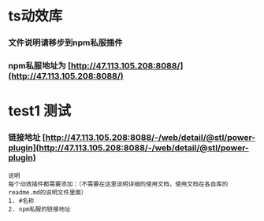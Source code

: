 # ts动效库
### 文件说明请移步到npm私服插件
### npm私服地址为 [http://47.113.105.208:8088/](http://47.113.105.208:8088/)

# test1 测试
### 链接地址 [http://47.113.105.208:8088/-/web/detail/@stl/power-plugin](http://47.113.105.208:8088/-/web/detail/@stl/power-plugin)
```
说明
每个动效插件都需要添加：（不需要在这里说明详细的使用文档，使用文档在各自库的readme.md的说明文件里面）
1. #名称
2. npm私服的链接地址
```


